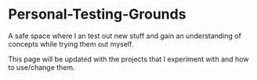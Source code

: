 # Personal-Testing-Grounds
 A safe space where I an test out new stuff and gain an understanding of concepts while trying them out myself.
 
 This page will be updated with the projects that I experiment with and how to use/change them.
